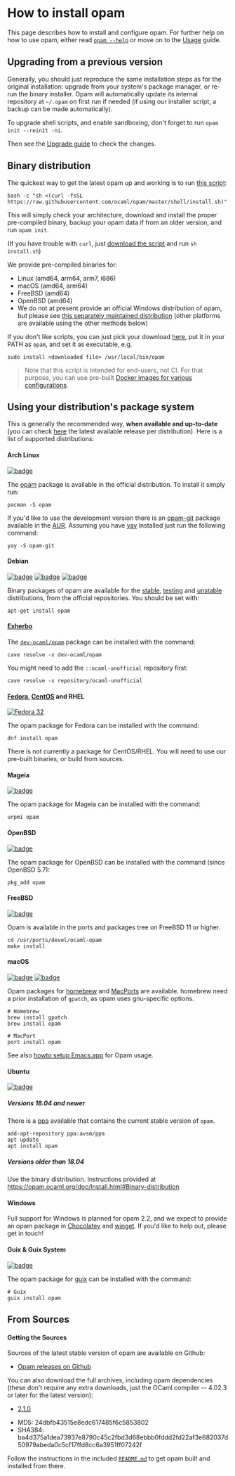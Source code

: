 # How to install opam

This page describes how to install and configure opam. For further help on how
to use opam, either read [`opam --help`](man/opam.html) or move on to the
[Usage](Usage.html) guide.


## Upgrading from a previous version

Generally, you should just reproduce the same installation steps as for the
original installation: upgrade from your system's package manager, or re-run the
binary installer. Opam will automatically update its internal repository at
`~/.opam` on first run if needed (if using our installer script, a backup can be
made automatically).

To upgrade shell scripts, and enable sandboxing, don't forget to run `opam init
--reinit -ni`.

Then see the [Upgrade guide](Upgrade_guide.html) to check the changes.


## Binary distribution

The quickest way to get the latest opam up and working is to run
[this script](https://raw.githubusercontent.com/ocaml/opam/master/shell/install.sh):
```
bash -c "sh <(curl -fsSL https://raw.githubusercontent.com/ocaml/opam/master/shell/install.sh)"
```

This will simply check your architecture, download and install the proper
pre-compiled binary, backup your opam data if from an older version, and run
`opam init`.

(If you have trouble with `curl`, just
[download the script](https://raw.githubusercontent.com/ocaml/opam/master/shell/install.sh)
and run `sh install.sh`)

We provide pre-compiled binaries for:
- Linux (amd64, arm64, arm7, i686)
- macOS (amd64, arm64)
- FreeBSD (amd64)
- OpenBSD (amd64)
- We do not at present provide an official Windows distribution of opam, but please see [this separately maintained distribution](https://fdopen.github.io/opam-repository-mingw/)
(other platforms are available using the other methods below)

If you don't like scripts, you can just pick your download
[here](https://github.com/ocaml/opam/releases), put it in your PATH as
`opam`, and set it as executable, e.g.

```
sudo install <downloaded file> /usr/local/bin/opam
```

> Note that this script is intended for end-users, not CI. For that purpose,
> you can use pre-built [Docker images for various
> configurations](https://hub.docker.com/r/ocaml/opam2/).

## Using your distribution's package system

This is generally the recommended way, **when available and up-to-date** (you
can check [here](Distribution.html) the latest
available release per distribution). Here is a list of supported distributions:

#### Arch Linux

[![badge](https://repology.org/badge/version-for-repo/arch/opam.svg)](https://repology.org/project/opam/versions)

The [opam](https://www.archlinux.org/packages/community/x86_64/opam/)
package is available in the official distribution. To install it simply run:

```
pacman -S opam
```

If you'd like to use the development version there is an [opam-git](https://aur.archlinux.org/packages/opam-git/)
package available in the [AUR](https://wiki.archlinux.org/index.php/Arch_User_Repository).
Assuming you have [yay](https://github.com/Jguer/yay) installed just run the following command:

```
yay -S opam-git
```

#### Debian

[![badge](https://repology.org/badge/version-for-repo/debian_stable/opam.svg)](https://repology.org/project/opam/versions) [![badge](https://repology.org/badge/version-for-repo/debian_testing/opam.svg)](https://repology.org/project/opam/versions) [![badge](https://repology.org/badge/version-for-repo/debian_unstable/opam.svg)](https://repology.org/project/opam/versions)

Binary packages of opam are available for the
[stable](http://packages.debian.org/jessie/opam),
[testing](http://packages.debian.org/stretch/opam) and
[unstable](http://packages.debian.org/sid/opam) distributions, from the official
repositories. You should be set with:

```
apt-get install opam
```

#### [Exherbo](http://exherbo.org)

The
[`dev-ocaml/opam`](http://git.exherbo.org/summer/packages/dev-ocaml/opam/index.html)
package can be installed with the command:

```
cave resolve -x dev-ocaml/opam
```

You might need to add the `::ocaml-unofficial` repository first:

```
cave resolve -x repository/ocaml-unofficial
```

#### [Fedora](http://fedoraproject.org), [CentOS](http://centos.org) and RHEL

[![Fedora 32](https://repology.org/badge/version-for-repo/fedora_32/opam.svg)](https://repology.org/project/opam/versions)

The opam package for Fedora can be installed with the command:

```
dnf install opam
```

There is not currently a package for CentOS/RHEL. You will need to use our
pre-built binaries, or build from sources.

#### Mageia

[![badge](https://repology.org/badge/version-for-repo/mageia_cauldron/opam.svg)](https://repology.org/project/opam/versions)

The opam package for Mageia can be installed with the command:

```
urpmi opam
```

#### OpenBSD

[![badge](https://repology.org/badge/version-for-repo/openbsd/opam.svg)](https://repology.org/project/opam/versions)

The opam package for OpenBSD can be installed with the command (since OpenBSD 5.7):

```
pkg_add opam
```

#### FreeBSD

[![badge](https://repology.org/badge/version-for-repo/freebsd/opam.svg)](https://repology.org/project/opam/versions)

Opam is available in the ports and packages tree on FreeBSD 11 or higher.

```
cd /usr/ports/devel/ocaml-opam
make install
```

#### macOS

[![badge](https://repology.org/badge/version-for-repo/homebrew/opam.svg)](https://repology.org/project/opam/versions) [![badge](https://repology.org/badge/version-for-repo/macports/opam.svg)](https://repology.org/project/opam/versions)

Opam packages for [homebrew](http://mxcl.github.com/homebrew/) and [MacPorts](http://www.macports.org/) are available.
homebrew need a prior installation of `gpatch`, as opam uses gnu-specific options.

```
# Homebrew
brew install gpatch
brew install opam

# MacPort
port install opam
```

See also
[howto setup Emacs.app](https://github.com/ocaml/opam/wiki/Setup-Emacs.app-on-macosx-for-opam-usage)
for Opam usage.

#### Ubuntu

[![badge](https://repology.org/badge/version-for-repo/ubuntu_20_04/opam.svg)](https://repology.org/project/opam/versions)

##### Versions 18.04 and newer
There is a [ppa](https://launchpad.net/~avsm/+archive/ubuntu/ppa) available that contains the current stable version of `opam`.
```
add-apt-repository ppa:avsm/ppa
apt update
apt install opam
```

##### Versions older than 18.04
Use the binary distribution. Instructions provided at https://opam.ocaml.org/doc/Install.html#Binary-distribution

#### Windows

Full support for Windows is planned for opam 2.2, and we expect to provide an opam package in [Chocolatey](https://chocolatey.org/) and [winget](https://docs.microsoft.com/en-us/windows/package-manager/). If you'd like to help out, please get in touch!
#### Guix & Guix System

[![badge](https://repology.org/badge/version-for-repo/gnuguix/opam.svg)](https://repology.org/project/opam/versions)

The opam package for [guix](https://www.gnu.org/software/guix/) can be installed with the command:

```
# Guix
guix install opam
```

## From Sources

#### Getting the Sources

Sources of the latest stable version of opam are available on Github:

* [Opam releases on Github](https://github.com/ocaml/opam/releases)

You can also download the full archives, including opam dependencies (these
don't require any extra downloads, just the OCaml compiler -- 4.02.3 or later
for the latest version):

* [2.1.0](https://github.com/ocaml/opam/releases/download/2.1.0/opam-full-2.1.0.tar.gz)
 - MD5: 24dbfb43515e8edc617485f6c5853802
 - SHA384: ba4d375a1dea73937e8790c45c2fbd3d68ebbb0fddd2fd22af3e682037d50979abeda0c5cf17ffd8cc6a3951ff07242f

Follow the instructions in the included
[`README.md`](https://github.com/ocaml/opam#readme) to get opam built and
installed from there.
